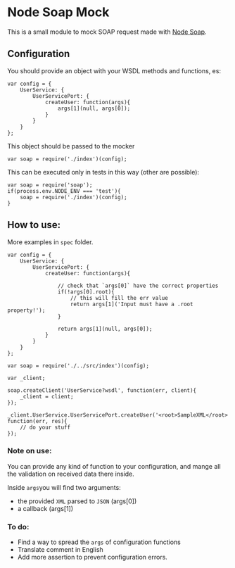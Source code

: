 # Node Soap Mock

This is a small module to mock SOAP request made with [Node Soap](https://github.com/vpulim/node-soap).

## Configuration

You should provide an object with your WSDL methods and functions, es:
```
var config = {
    UserService: {        
        UserServicePort: {
            createUser: function(args){
                args[1](null, args[0]);
            }
        }
    }
};
```

This object should be passed to the mocker

```
var soap = require('./index')(config);
```

This can be executed only in tests in this way (other are possible):

```
var soap = require('soap');
if(process.env.NODE_ENV === 'test'){
    soap = require('./index')(config);
}
```
## How to use:

More examples in `spec` folder.

```
var config = {
    UserService: {        
        UserServicePort: {
            createUser: function(args){

                // check that `args[0]` have the correct properties
                if(!args[0].root){
                    // this will fill the err value
                    return args[1]('Input must have a .root property!');
                }

                return args[1](null, args[0]);
            }
        }
    }
};

var soap = require('./../src/index')(config);

var _client;

soap.createClient('UserService?wsdl', function(err, client){
    _client = client;
});

_client.UserService.UserServicePort.createUser('<root>SampleXML</root>', function(err, res){
    // do your stuff
});
```

### Note on use:

You can provide any kind of function to your configuration, and mange all the validation on received data there inside.

Inside `args`you will find two arguments:

- the provided `XML` parsed to `JSON` (args[0])
- a callback (args[1])

### To do:

- Find a way to spread the `args` of configuration functions
- Translate comment in English
- Add more assertion to prevent configuration errors.
